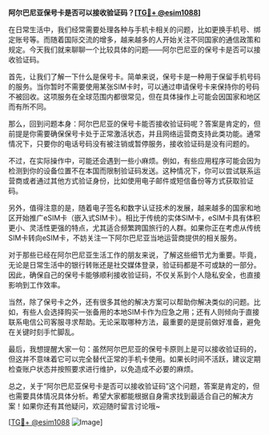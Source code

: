 **阿尔巴尼亚保号卡是否可以接收验证码？[[TG💪+ @esim1088](https://t.me/s/esim1088)]**

在日常生活中，我们经常需要处理各种与手机卡相关的问题，比如更换手机号、绑定账号等。而随着国际交流的增多，越来越多的人开始关注不同国家的通信政策和规定。今天我们就来聊聊一个比较具体的问题——阿尔巴尼亚的保号卡是否可以接收验证码。

首先，让我们了解一下什么是保号卡。简单来说，保号卡是一种用于保留手机号码的服务。当你暂时不需要使用某张SIM卡时，可以通过申请保号卡来保持你的号码不被回收。这项服务在全球范围内都很常见，但在具体操作上可能会因国家和地区而有所不同。

那么，回到问题本身：阿尔巴尼亚的保号卡能否接收验证码呢？答案是肯定的，但前提是你需要确保保号卡处于正常激活状态，并且网络运营商支持此类功能。通常情况下，只要你的电话号码没有被注销或暂停服务，接收验证码是没有问题的。

不过，在实际操作中，可能还会遇到一些小麻烦。例如，有些应用程序可能会因为检测到你的设备位置不在本国而限制验证码发送。这种情况下，你可以尝试联系运营商或者通过其他方式验证身份，比如使用电子邮件或短信备份等方式获取验证码。

另外，值得注意的是，随着电子签名和数字认证技术的发展，越来越多的国家和地区开始推广eSIM卡（嵌入式SIM卡）。相比于传统的实体SIM卡，eSIM卡具有体积更小、灵活性更强的特点，尤其适合频繁跨国旅行的人群。如果你正在考虑从传统SIM卡转向eSIM卡，不妨关注一下阿尔巴尼亚当地运营商提供的相关服务。

对于那些已经在阿尔巴尼亚生活工作的朋友来说，了解这些细节尤为重要。毕竟，无论是日常生活中的银行转账还是社交媒体登录，验证码都是不可或缺的一部分。因此，确保自己的保号卡能够顺利接收验证码，不仅关系到个人隐私安全，也直接影响到工作效率。

当然，除了保号卡之外，还有很多其他的解决方案可以帮助你解决类似的问题。比如，有些人会选择购买一张备用的本地SIM卡作为应急之用；还有人则倾向于直接联系电信公司客服寻求帮助。无论采取哪种方法，最重要的是提前做好准备，避免在关键时刻手忙脚乱。

最后，我想提醒大家一句：虽然阿尔巴尼亚的保号卡原则上是可以接收验证码的，但这并不意味着它可以完全替代正常的手机卡使用。如果长时间不活跃，建议定期检查账户状态并按照要求进行维护，以免造成不必要的麻烦。

总之，关于“阿尔巴尼亚保号卡是否可以接收验证码”这个问题，答案是肯定的，但也需要具体情况具体分析。希望大家都能根据自身需求找到最适合自己的解决方案！如果你还有其他疑问，欢迎随时留言讨论哦~

[[TG💪+ @esim1088](https://t.me/s/esim1088) ![Image](https://i.postimg.cc/4NQfJmqS/Snipaste-2025-05-13-00-14-12.png)]